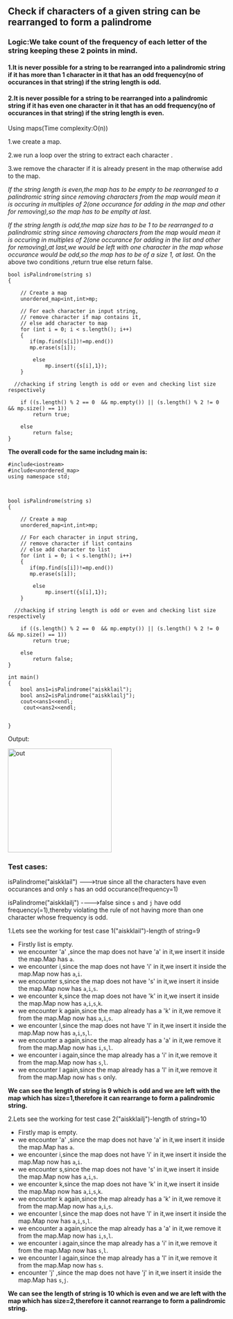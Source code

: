 ## Check if characters of a given string can be rearranged to form a palindrome

### Logic:We take count of the frequency of each letter of the string keeping these 2 points in mind.


#### 1.It is never possible for a string to be rearranged into a palindromic string if it has more than 1 character in it that has an odd frequency(no of occurances in that string) if the string length is odd.


#### 2.It is never possible for a string to be rearranged into a palindromic string if it has even one character in it that has an odd frequency(no of occurances in that string) if the string length is even.





Using maps(Time complexity:O(n))


1.we create a  map.

2.we run a loop over the string to extract each character .

3.we remove the character if it is already present in the map otherwise add to the map.

*If the string length is even,the map has to be empty to be rearranged to a palindromic string since removing characters from the map would mean it is occuring in multiples of 2(one occurance for adding in the map and other for removing),so the map has to be emplty at last.*

*If the string length is odd,the map size has to be 1 to be rearranged to a palindromic string since removing characters from the map would mean it is occuring in multiples of 2(one occurance for adding in the list and other for removing),at last,we would be left with one character in the map whose occurance would be odd,so the map has to be of a size 1, at last.*
On the above two conditions ,return true else return false.


```
bool isPalindrome(string s)
{
  
    // Create a map
    unordered_map<int,int>mp;
  
    // For each character in input string,
    // remove character if map contains it,
    // else add character to map
    for (int i = 0; i < s.length(); i++) 
    {
       if(mp.find(s[i])!=mp.end())
       mp.erase(s[i]);
        
        else
            mp.insert({s[i],1});
    }
  
  //chacking if string length is odd or even and checking list size respectively
    
    if ((s.length() % 2 == 0  && mp.empty()) || (s.length() % 2 != 0 && mp.size() == 1)) 
        return true;
    
    else
        return false;
}
```


**The overall code for the same includng main is:**

```
#include<iostream>
#include<unordered_map>
using namespace std;



bool isPalindrome(string s)
{
  
    // Create a map
    unordered_map<int,int>mp;
  
    // For each character in input string,
    // remove character if list contains
    // else add character to list
    for (int i = 0; i < s.length(); i++) 
    {
       if(mp.find(s[i])!=mp.end())
       mp.erase(s[i]);
        
        else
            mp.insert({s[i],1});
    }
  
  //chacking if string length is odd or even and checking list size respectively
    
    if ((s.length() % 2 == 0  && mp.empty()) || (s.length() % 2 != 0 && mp.size() == 1)) 
        return true;
    
    else
        return false;
}

int main()
{
    bool ans1=isPalindrome("aiskklail");
    bool ans2=isPalindrome("aiskklailj");
    cout<<ans1<<endl;
     cout<<ans2<<endl;
    
    
}

```


Output:

<img width="239" alt="out" src="https://user-images.githubusercontent.com/74200798/135765027-2b4955b0-7f5b-4c93-bbfc-788e1e805aee.PNG">



### Test cases:

isPalindrome("aiskklail")  --->true since all the characters have even occurances and only `s` has an odd occurance(frequency=1)

isPalindrome("aiskklailj") ---->false since `s` and `j` have odd frequency(=1),thereby violating the rule of not having more than one character whose frequency is odd.


1.Lets see the working for test case 1("aiskklail")-length of string=9

- Firstly list is empty.
- we encounter 'a' ,since the map does not have 'a' in it,we insert it inside the map.Map has `a`.
- we encounter i,since the map does not have 'i' in it,we insert it inside the map.Map now has `a`,`i`.
- we encounter s,since the map does not have 's' in it,we insert it inside the map.Map now has `a`,`i`,`s`.
- we encounter k,since the map does not have 'k' in it,we insert it inside the map.Map now has `a`,`i`,`s`,`k`.
- we encounter k again,since the map already has a 'k' in it,we remove it from the map.Map now has `a`,`i`,`s`.
- we encounter l,since the map does not have 'l' in it,we insert it inside the map.Map now has `a`,`i`,`s`,`l`. 
- we encounter a again,since the map already has a 'a' in it,we remove it from the map.Map now has `i`,`s`,`l`.
- we encounter i again,since the map already has a 'i' in it,we remove it from the map.Map now has `s`,`l`.
- we encounter l again,since the map already has a 'l' in it,we remove it from the map.Map now has `s` only.

**We can see the length of string is 9 which is odd and we are left with the map which has size=1,therefore it can rearrange to form a palindromic string.**


2.Lets see the working for test case 2("aiskklailj")-length of string=10

- Firstly map is empty.
- we encounter 'a' ,since the map does not have 'a' in it,we insert it inside the map.Map has `a`.
- we encounter i,since the map does not have 'i' in it,we insert it inside the map.Map now has `a`,`i`.
- we encounter s,since the map does not have 's' in it,we insert it inside the map.Map now has `a`,`i`,`s`.
- we encounter k,since the map does not have 'k' in it,we insert it inside the map.Map now has `a`,`i`,`s`,`k`.
- we encounter k again,since the map already has a 'k' in it,we remove it from the map.Map now has `a`,`i`,`s`.
- we encounter l,since the map does not have 'l' in it,we insert it inside the map.Map now has `a`,`i`,`s`,`l`. 
- we encounter a again,since the map already has a 'a' in it,we remove it from the map.Map now has `i`,`s`,`l`.
- we encounter i again,since the map already has a 'i' in it,we remove it from the map.Map now has `s`,`l`.
- we encounter l again,since the map already has a 'l' in it,we remove it from the map.Map now has `s`.
- encounter 'j' ,since the map does not have 'j' in it,we insert it inside the map.Map has `s`,`j`.

**We can see the length of string is 10 which is even and we are left with the map which has size=2,therefore it cannot rearrange to form a palindromic string.**

